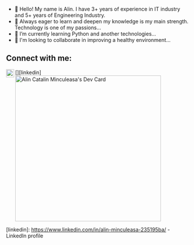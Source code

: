 - 👋 Hello! My name is Alin. I have 3+ years of experience in IT industry and 5+ years of Engineering Industry. 
- 👀 Always eager to learn and deepen my knowledge is my main strength. Technology is one of my passions...
- 🌱 I’m currently learning Python and another technologies...
- 💞️ I'm looking to collaborate in improving a healthy environment...
## Connect with me:
[<img align="left" alt="codeSTACKr | LinkedIn" width="22px" src="https://cdn.jsdelivr.net/npm/simple-icons@v3/icons/linkedin.svg" />][linkedin]
<br />
<a href="https://app.daily.dev/mincuma001">
  <img src="https://api.daily.dev/devcards/94158057b17c4a938ac0825c539fc1ba.png?r=1ti" width="400" alt="Alin Catalin Minculeasa's Dev Card"/>
</a>

[linkedin]: https://www.linkedin.com/in/alin-minculeasa-235195ba/ - LinkedIn profile

<!---
mincuma001/mincuma001 is a ✨ special ✨ repository because its `README.md` (this file) appears on your GitHub profile.
You can click the Preview link to take a look at your changes.
--->
